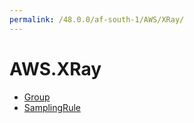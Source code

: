 ```yaml
---
permalink: /48.0.0/af-south-1/AWS/XRay/
---
```


# AWS.XRay



* [Group](Group.md)
* [SamplingRule](SamplingRule.md)